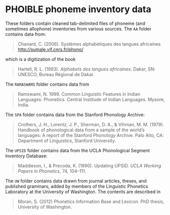# PHOIBLE phoneme inventory data

These folders contain cleaned tab-delimited files of phoneme (and 
sometimes allophone) inventories from various sources. The `AA` folder 
contains data from:

> Chanard, C. (2006). Systèmes alphabétiques des langues africaines 
> <http://sumale.vjf.cnrs.fr/phono/>

which is a digitization of the book 

> Hartell, R. L. (1993). *Alphabets des langues africaines*. Dakar, SN: 
> UNESCO, Bureau Régional de Dakar.

The `RAMASWAMI` folder contains data from 

> Ramswami, N. 1999. Common Linguistic Features in Indian Languages: Phonetics. Central Institude of Indian Languages. Mysore, India.

The `SPA` folder contains data from the Stanford Phonology Archive:

> Crothers, J. H., Lorentz, J. P., Sherman, D. A., & Vihman, M. M. 
> (1979). Handbook of phonological data from a sample of the world’s 
> languages: A report of the Stanford Phonology Archive. Palo Alto, 
> CA: Department of Linguistics, Stanford University.

The `UPSID` folder contains data from the UCLA Phonological Segment 
Inventory Database:

> Maddieson, I., & Precoda, K. (1990). Updating UPSID. _UCLA Working 
> Papers in Phonetics_, 74, 104–111.

The `UW` folder contains data drawn from journal articles, theses, and 
published grammars, added by members of the Linguistic Phonetics 
Laboratory at the University of Washington. The contents are described in

> Moran, S. (2012) Phonetics Information Base and Lexicon. PhD thesis, University of Washington.


